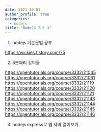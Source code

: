 ```yaml
---
date: 2021-10-01
author_profile: true
categories:
  - nodejs
title: "NodeJS 기초 1"
---
```


1. nodejs 기본문법 공부

https://wickies.tistory.com/75

2. 5분짜리 강의들

https://opentutorials.org/course/3332/21045  
https://opentutorials.org/course/3332/21061  
https://opentutorials.org/course/3332/21119  
https://opentutorials.org/course/3332/21120  
https://opentutorials.org/course/3332/21121  
https://opentutorials.org/course/3332/21143  
https://opentutorials.org/course/3332/21144  
https://opentutorials.org/course/3332/21145  
https://opentutorials.org/course/3332/21146  

3. nodejs express로 웹 서버 열어보기.
